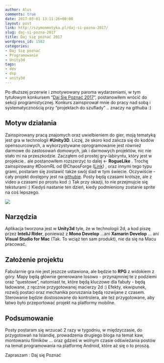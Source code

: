 ```yaml
---
author: Alus
comments: true
date: 2017-03-01 13:11:26+00:00
layout: post
link: http://szymonmotyka.pl/daj-si-pozna-2017/
slug: daj-si-pozna-2017
title: Daj się poznać 2017
wordpress_id: 1582
categories:
- Daj Się poznać
- Programowanie
- Unity3d
tags:
- dev
- dsp
- unity3d
---
```


Po dłuższej przerwie i zmotywowany paroma wydarzeniami, w tym tytułowym konkursem “[Daj Się Poznać 2017](http://devstyle.pl/daj-sie-poznac/)”, postanowiłem wrócić do sekcji programistycznej. Konkurs zainspirował mnie do pracy nad sobą i systematycznością przy “projektach do szuflady” .. znaczy na githuba :)
<!-- more -->


## Motyw działania


Zainspirowany pracą znajomych oraz uwielbieniem do gier, moją tematyką jest gra w technologii **#Unity3D**. Liczę, że skoro kod zalicza się do kodów opensourcowych, a wykorzystywane oprogramowanie jest również darmowe do zastosowań domowych, jak i darmowych projektów, nic nie stało mi na przeszkodzie. Zacząłem od prostej gry-labiryntu, który jest w projekcie.. ale postanowiłem rozszerzyć to dalej ← **RogueLike** . Trochę zainspirowany #DoomRL od @ChaosForge ([Link](https://chaosforge.org/)) , oraz innymi tego typu grami, postaram się zostawić także swój ślad w tym świecie.
Oczywiście - cały projekt dostępny jest na [githubie](https://github.com/aluspl/RogueLikeDSP).
Posty będą czasami krótsze, ale z video a czasami po prostu kod :) Tak przy okazji, to nie przejmujcie się teksturami :) Kiedyś nastanie ten dzień, kiedy podmieniony zostanie sprite na coś lepszego.

[![](http://szymonmotyka.pl/wp-content/uploads/2017/02/dsp2017_fb_cover-1024x379-300x111.jpg)](http://szymonmotyka.pl/wp-content/uploads/2017/02/dsp2017_fb_cover-1024x379.jpg)


## Narzędzia


Aplikacja tworzona jest w **Unity3d** tyle, że w technologii 2d, a kod piszę przez **InteliJ Rider**, ponieważ z **Mono Develop** …ani **Xamarin Develop** ... ani **Visual Studio for Mac** (Tak. To wciąż ten sam produkt), nie da się na Macu pracować.


## Założenie projektu


Fabularnie gra nie jest jeszcze ustawiona, ale będzie to **RPG** z widokiem z góry. Mapy będą głównie generowane losowo - przynajmniej te z podziemi oraz “questowe”, natomiast te, które będą kluczowe dla fabuły - będą ładowane, z ręcznie przygotowanej macierzy 2d :)
Efekty, ekwipunek, rozwój postaci oraz mechanika poruszania będą rozwijane z czasem.
Sterowanie będzie dostosowane do kontrolera, ale też przygotowane, aby łatwo było przeportować projekt na platformy mobilne.


## Podsumowanie


Posty postaram się wrzucać 2 razy w tygodniu, w międzyczasie, do przygotowań na Islandię, prowadzenia drugiego bloga na temat kaw, montowaniu filmików … oraz gdzieś w wolnym czasie odświeżania postów na temat programowania na platformę Android, które aż się o to proszą.



Zapraszam : Daj się Poznać
